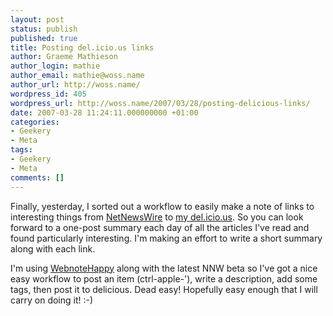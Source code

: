 ```yaml
---
layout: post
status: publish
published: true
title: Posting del.icio.us links
author: Graeme Mathieson
author_login: mathie
author_email: mathie@woss.name
author_url: http://woss.name/
wordpress_id: 405
wordpress_url: http://woss.name/2007/03/28/posting-delicious-links/
date: 2007-03-28 11:24:11.000000000 +01:00
categories:
- Geekery
- Meta
tags:
- Geekery
- Meta
comments: []
---
```

Finally, yesterday, I sorted out a workflow to easily make a note of links to interesting things from [NetNewsWire](http://www.newsgator.com/NGOLProduct.aspx?ProdID=NetNewsWire) to [my del.icio.us](http://del.icio.us/mathie).  So you can look forward to a one-post summary each day of all the articles I've read and found particularly interesting.  I'm making an effort to write a short summary along with each link.

I'm using [WebnoteHappy](http://www.happyapps.com/webnotehappy/) along with the latest NNW beta so I've got a nice easy workflow to post an item (ctrl-apple-'), write a description, add some tags, then post it to delicious.  Dead easy!  Hopefully easy enough that I will carry on doing it! :-)
